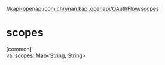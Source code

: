 //[kapi-openapi](../../../index.md)/[com.chrynan.kapi.openapi](../index.md)/[OAuthFlow](index.md)/[scopes](scopes.md)

# scopes

[common]\
val [scopes](scopes.md): [Map](https://kotlinlang.org/api/latest/jvm/stdlib/kotlin.collections/-map/index.html)&lt;[String](https://kotlinlang.org/api/latest/jvm/stdlib/kotlin/-string/index.html), [String](https://kotlinlang.org/api/latest/jvm/stdlib/kotlin/-string/index.html)&gt;
